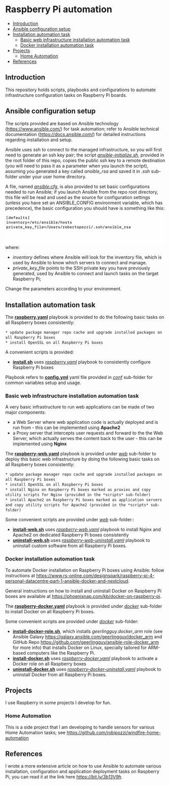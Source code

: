 # Raspberry Pi automation
- [Introduction](#introduction)
- [Ansible configuration setup](#Ansible-configuration-setup)
- [Installation automation task](#Installation-automation-task)
    - [Basic web infrastructure installation automation task](#Basic-web-infrastructure-installation-automation-task)
    - [Docker installation automation task](#Docker-installation-automation-task)
- [Projects](#projects)
    - [Home Automation](#home-automation)
- [References](#References)

## Introduction
This repository holds scripts, playbooks and configurations to automate infrastructure configuration tasks on Raspberry Pi boards.

## Ansible configuration setup
The scripts provided are based on Ansible technology (https://www.ansible.com/) for task automation; refer to Ansible technical 
documentation (https://docs.ansible.com/) for detailed instructions regarding installation and setup.

Ansible uses ssh to connect to the managed infrastructure, so you will first need to generate an ssh key pair; the script *[ansible-initialize.sh](ansible-initialize.sh)*, provided in the root folder of this repo, copies the public ssh key to a remote destination (you will need to pass it as a parameter when you launch the script), assuming you generated a key called *ansible_rsa* and saved it in *.ssh* sub-folder under your user home directory.

A file, named *[ansible.cfg](ansible.cfg)*, is also provided to set basic configurations needed to run Ansible; if you launch Ansible from the repo root directory, this file will be read and used as the source for configuration settings (unless you have set an ANSIBLE_CONFIG environment variable, which has precedence), the basic configuration you should have is something like this:

![](images/ansible-config.png)
where:

* *inventory* defines where Ansible will look for the inventory file, which is used by Ansible to know which servers to connect and manage.
* *private_key_file* points to the SSH private key you have previously generated, used by Ansible to connect and launch tasks on the target Raspberry Pi;

Change the parameters according to your environment.

## Installation automation task
The **[raspberry.yaml](raspberry.yaml)** playbook is provided to do the following basic tasks on all Raspberry boxes consistently:

    * update package manager repo cache and upgrade installed packages on all Raspberry Pi boxes
    * install OpenSSL on all Raspberry Pi boxes

A convenient scripts is provided:
* **[install.sh](install.sh)** uses *[raspberry.yaml](raspberry.yaml)* playbook to consistently configure Raspberry Pi boxes 

Playbook refers to **[config.yml](conf/config.yml)** yaml file provided in *[conf](conf)* sub-folder for common variables setup and usage.

### Basic web infrastructure installation automation task
A very basic infrastructure to run web applications can be made of two major components:

* a Web Server where web application code is actually deployed and is run from - this can be implemented using **Apache2**
* a Proxy server that intercepts user requests and forward to the the Web Server, which actually serves the content back to the user - this can be implemented using **Nginx**

The **[raspberry-web.yaml](web/raspberry-web.yaml)** playbook is provided under *[web](web/)* sub-folder to deploy this basic web infrastructure by doing the following basic tasks on all Raspberry boxes consistently:

    * update package manager repo cache and upgrade installed packages on all Raspberry Pi boxes
    * install OpenSSL on all Raspberry Pi boxes
    * install Nginx on Raspberry Pi boxes marked as proxies and copy utility scripts for Nginx (provided in the *scripts* sub-folder)
    * install Apache2 on Raspberry Pi boxes marked as application servers and copy utility scripts for Apache2 (provided in the *scripts* sub-folder)

Some convenient scripts are provided under *[web](web/)* sub-folder::
* **[install-web.sh](web/install-web.sh)** uses *[raspberry-web.yaml](web/raspberry-web.yaml)* playbook to install Nginx and Apache2 on dedicated Raspberry Pi boxes consistently
* **[uninstall-web.sh](web/uninstall-web.sh)** uses *[raspberry-web-uninstall.yaml](web/raspberry-web-uninstall.yaml)* playbook to uninstall custom software from all Raspberry Pi boxes.

### Docker installation automation task
To automate Docker installation on Raspberry Pi boxes using Ansible: follow instructions at https://www.rs-online.com/designspark/raspberry-pi-4-personal-datacentre-part-1-ansible-docker-and-nextcloud.

General instructions on how to install and uninstall Docker on Raspberry Pi boxes are available at https://phoenixnap.com/kb/docker-on-raspberry-pi.

The **[raspberry-docker.yaml](docker/raspberry-docker.yaml)** playbook is provided under *[docker](docker/)* sub-folder to install Docker on all Raspberry Pi boxes.

Some convenient scripts are provided under *[docker](docker/)* sub-folder:
* **[install-docker-role.sh](docker/install-docker-role.sh)**, which installs *geerlingguy.docker_arm* role (see Ansible Galaxy https://galaxy.ansible.com/geerlingguy/docker_arm and GitHub Repo https://github.com/geerlingguy/ansible-role-docker_arm for more info) that installs Docker on Linux, specially tailored for ARM-based computers like the Raspberry Pi.
* **[install-docker.sh](docker/install-docker.sh)** uses *[raspberry-docker.yaml](docker/raspberry-docker.yaml)* playbook to activate a Docker role on all Raspberry boxes 
* **[uninstall-docker.sh](docker/uninstall-docker.sh)** uses *[raspberry-docker-uninstall.yaml](docker/raspberry-docker-uninstall.yaml)* playbook to uninstall Docker from all Raspberry Pi boxes.


## Projects
I use Raspberry in some projects I develop for fun.

### Home Automation
This is a side project that I am developing to handle sensors for various Home Automation tasks; see https://github.com/robipozzi/windfire-home-automation

## References
I wrote a more extensive article on how to use Ansible to automate various installation, configuration and application deployment tasks on Raspberry Pi, you can read it at the link here *https://bit.ly/3b13V9h*.